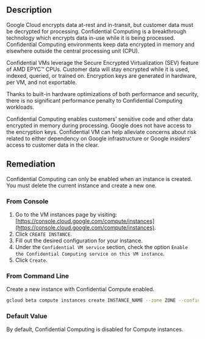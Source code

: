 ## Description

Google Cloud encrypts data at-rest and in-transit, but customer data must be decrypted for processing. Confidential Computing is a breakthrough technology which encrypts data in-use while it is being processed. Confidential Computing environments keep data encrypted in memory and elsewhere outside the central processing unit (CPU).

Confidential VMs leverage the Secure Encrypted Virtualization (SEV) feature of AMD EPYC™ CPUs. Customer data will stay encrypted while it is used, indexed, queried, or trained on. Encryption keys are generated in hardware, per VM, and not exportable.

Thanks to built-in hardware optimizations of both performance and security, there is no significant performance penalty to Confidential Computing workloads.

Confidential Computing enables customers' sensitive code and other data encrypted in memory during processing. Google does not have access to the encryption keys. Confidential VM can help alleviate concerns about risk related to either dependency on Google infrastructure or Google insiders' access to customer data in the clear.

## Remediation

Confidential Computing can only be enabled when an instance is created. You must delete the current instance and create a new one.

### From Console

1. Go to the VM instances page by visiting: [https://console.cloud.google.com/compute/instances](https://console.cloud.google.com/compute/instances).
2. Click `CREATE INSTANCE`.
3. Fill out the desired configuration for your instance.
4. Under the `Confidential VM service` section, check the option `Enable the Confidential Computing service on this VM instance`.
5. Click `Create`.

### From Command Line

Create a new instance with Confidential Compute enabled.

```bash
gcloud beta compute instances create INSTANCE_NAME --zone ZONE --confidential-compute --maintenance-policy=TERMINATE
```

### Default Value

By default, Confidential Computing is disabled for Compute instances.
